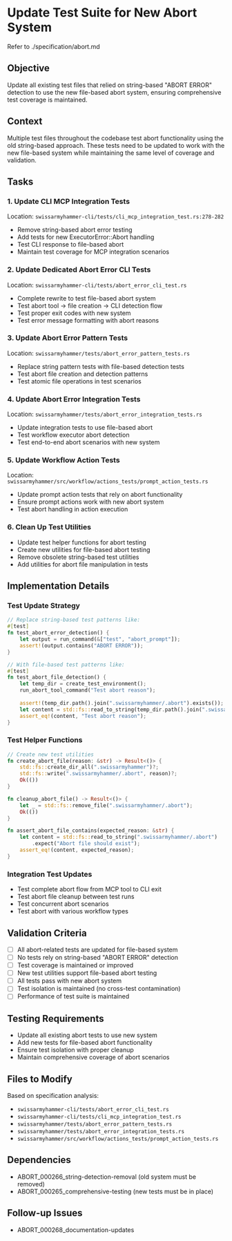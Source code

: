 # Update Test Suite for New Abort System

Refer to ./specification/abort.md

## Objective
Update all existing test files that relied on string-based "ABORT ERROR" detection to use the new file-based abort system, ensuring comprehensive test coverage is maintained.

## Context
Multiple test files throughout the codebase test abort functionality using the old string-based approach. These tests need to be updated to work with the new file-based system while maintaining the same level of coverage and validation.

## Tasks

### 1. Update CLI MCP Integration Tests
Location: `swissarmyhammer-cli/tests/cli_mcp_integration_test.rs:278-282`
- Remove string-based abort error testing
- Add tests for new ExecutorError::Abort handling
- Test CLI response to file-based abort
- Maintain test coverage for MCP integration scenarios

### 2. Update Dedicated Abort Error CLI Tests
Location: `swissarmyhammer-cli/tests/abort_error_cli_test.rs`
- Complete rewrite to test file-based abort system
- Test abort tool → file creation → CLI detection flow
- Test proper exit codes with new system
- Test error message formatting with abort reasons

### 3. Update Abort Error Pattern Tests
Location: `swissarmyhammer/tests/abort_error_pattern_tests.rs`
- Replace string pattern tests with file-based detection tests
- Test abort file creation and detection patterns
- Test atomic file operations in test scenarios

### 4. Update Abort Error Integration Tests
Location: `swissarmyhammer/tests/abort_error_integration_tests.rs`
- Update integration tests to use file-based abort
- Test workflow executor abort detection
- Test end-to-end abort scenarios with new system

### 5. Update Workflow Action Tests
Location: `swissarmyhammer/src/workflow/actions_tests/prompt_action_tests.rs`
- Update prompt action tests that rely on abort functionality
- Ensure prompt actions work with new abort system
- Test abort handling in action execution

### 6. Clean Up Test Utilities
- Update test helper functions for abort testing
- Create new utilities for file-based abort testing
- Remove obsolete string-based test utilities
- Add utilities for abort file manipulation in tests

## Implementation Details

### Test Update Strategy
```rust
// Replace string-based test patterns like:
#[test]
fn test_abort_error_detection() {
    let output = run_command(&["test", "abort_prompt"]);
    assert!(output.contains("ABORT ERROR"));
}

// With file-based test patterns like:
#[test]
fn test_abort_file_detection() {
    let temp_dir = create_test_environment();
    run_abort_tool_command("Test abort reason");
    
    assert!(temp_dir.path().join(".swissarmyhammer/.abort").exists());
    let content = std::fs::read_to_string(temp_dir.path().join(".swissarmyhammer/.abort")).unwrap();
    assert_eq!(content, "Test abort reason");
}
```

### Test Helper Functions
```rust
// Create new test utilities
fn create_abort_file(reason: &str) -> Result<()> {
    std::fs::create_dir_all(".swissarmyhammer")?;
    std::fs::write(".swissarmyhammer/.abort", reason)?;
    Ok(())
}

fn cleanup_abort_file() -> Result<()> {
    let _ = std::fs::remove_file(".swissarmyhammer/.abort");
    Ok(())
}

fn assert_abort_file_contains(expected_reason: &str) {
    let content = std::fs::read_to_string(".swissarmyhammer/.abort")
        .expect("Abort file should exist");
    assert_eq!(content, expected_reason);
}
```

### Integration Test Updates
- Test complete abort flow from MCP tool to CLI exit
- Test abort file cleanup between test runs
- Test concurrent abort scenarios
- Test abort with various workflow types

## Validation Criteria
- [ ] All abort-related tests are updated for file-based system
- [ ] No tests rely on string-based "ABORT ERROR" detection
- [ ] Test coverage is maintained or improved
- [ ] New test utilities support file-based abort testing
- [ ] All tests pass with new abort system
- [ ] Test isolation is maintained (no cross-test contamination)
- [ ] Performance of test suite is maintained

## Testing Requirements
- Update all existing abort tests to use new system
- Add new tests for file-based abort functionality
- Ensure test isolation with proper cleanup
- Maintain comprehensive coverage of abort scenarios

## Files to Modify
Based on specification analysis:
- `swissarmyhammer-cli/tests/abort_error_cli_test.rs`
- `swissarmyhammer-cli/tests/cli_mcp_integration_test.rs`
- `swissarmyhammer/tests/abort_error_pattern_tests.rs`
- `swissarmyhammer/tests/abort_error_integration_tests.rs`
- `swissarmyhammer/src/workflow/actions_tests/prompt_action_tests.rs`

## Dependencies
- ABORT_000266_string-detection-removal (old system must be removed)
- ABORT_000265_comprehensive-testing (new tests must be in place)

## Follow-up Issues
- ABORT_000268_documentation-updates